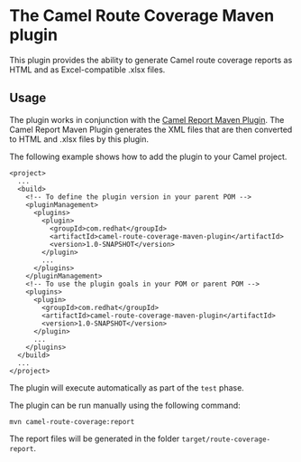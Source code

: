 # The Camel Route Coverage Maven plugin

This plugin provides the ability to generate Camel route coverage reports as HTML and as Excel-compatible .xlsx files.

## Usage

The plugin works in conjunction with the [Camel Report Maven Plugin](https://camel.apache.org/manual/camel-report-maven-plugin.html). The Camel Report Maven Plugin generates the XML files that are then converted to HTML and .xlsx files by this plugin.

The following example shows how to add the plugin to your Camel project.

    <project>
      ...
      <build>
        <!-- To define the plugin version in your parent POM -->
        <pluginManagement>
          <plugins>
            <plugin>
              <groupId>com.redhat</groupId>
              <artifactId>camel-route-coverage-maven-plugin</artifactId>
              <version>1.0-SNAPSHOT</version>
            </plugin>
            ...
          </plugins>
        </pluginManagement>
        <!-- To use the plugin goals in your POM or parent POM -->
        <plugins>
          <plugin>
            <groupId>com.redhat</groupId>
            <artifactId>camel-route-coverage-maven-plugin</artifactId>
            <version>1.0-SNAPSHOT</version>
          </plugin>
          ...
        </plugins>
      </build>
      ...
    </project>

The plugin will execute automatically as part of the `test` phase.

The plugin can be run manually using the following command:

    mvn camel-route-coverage:report

The report files will be generated in the folder `target/route-coverage-report`.